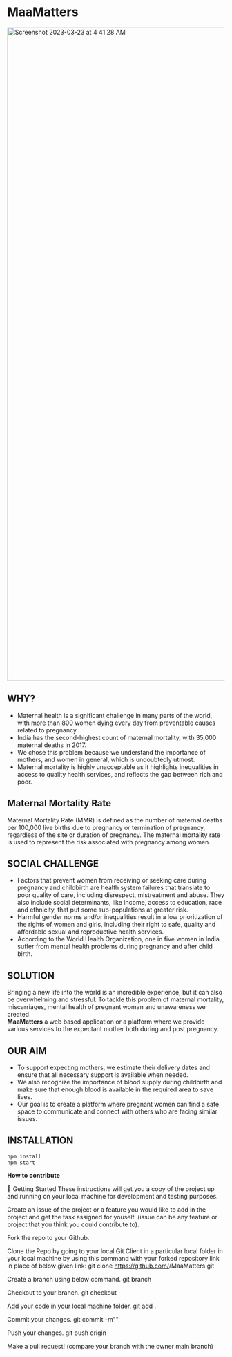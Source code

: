 # MaaMatters
<img width="1511" alt="Screenshot 2023-03-23 at 4 41 28 AM" src="https://user-images.githubusercontent.com/103764966/227058919-4799c7c9-ff8c-4fab-ac3c-1d5747abbb0f.png">

**WHY?**
---
- Maternal health is a significant challenge in many parts of the world, with more than 800 women dying every day from preventable causes related to pregnancy. 
- India has the second-highest count of maternal mortality, with 35,000 maternal deaths in 2017.
- We chose this problem because we understand the importance of mothers, and women in general, which is undoubtedly utmost.
- Maternal mortality is highly unacceptable as it highlights inequalities in access to quality health services, and reflects the gap between rich and poor.

**Maternal Mortality Rate**
---
Maternal Mortality Rate (MMR) is defined as the number of maternal deaths per 100,000 live births due to pregnancy or termination of pregnancy, regardless of the site or duration of pregnancy. The maternal mortality rate is used to represent the risk associated with pregnancy among women.

**SOCIAL CHALLENGE**
---
- Factors that prevent women from receiving or seeking care during pregnancy and childbirth are health system failures that translate to poor quality of care, including disrespect, mistreatment and abuse. 
They also include social determinants, like income, access to education, race and ethnicity, that put some sub-populations at greater risk. 
- Harmful gender norms and/or inequalities result in a low prioritization of the rights of women and girls, including their right to safe, quality and affordable sexual and reproductive health services.
- According to the World Health Organization, one in five women in India suffer from mental health problems during pregnancy and after child birth.

**SOLUTION**
---
Bringing a new life into the world is an incredible experience, but it can also be overwhelming and stressful. 
To tackle this problem of maternal mortality, miscarriages, mental health of pregnant woman and unawareness we created  
**MaaMatters**
a web based application or a platform where we provide various services to the expectant mother both during and post pregnancy.

**OUR AIM**
---
- To support expecting mothers, we estimate their delivery dates and ensure that all necessary support is available when needed. 
- We also recognize the importance of blood supply during childbirth and make sure that enough blood is available in the required area to save lives.
- Our goal is to create a platform where pregnant women can find a safe space to communicate and connect with others who are facing similar issues.

**INSTALLATION**
---
```
npm install
npm start  
```

**How to contribute**

🚀 Getting Started
These instructions will get you a copy of the project up and running on your local machine for development and testing purposes.

Create an issue of the project or a feature you would like to add in the project and get the task assigned for youself. (issue can be any feature or project that you think you could contribute to).

Fork the repo to your Github.

Clone the Repo by going to your local Git Client in a particular local folder in your local machine by using this command with your forked repository link in place of below given link:
git clone https://github.com/<GITHUB USERNAME>/MaaMatters.git

Create a branch using below command. git branch <your branch name>

Checkout to your branch. git checkout <your branch name>

Add your code in your local machine folder. git add . 

Commit your changes. git commit -m"<add your message here>"

Push your changes. git push  origin <your branch name>

Make a pull request! (compare your branch with the owner main branch)
